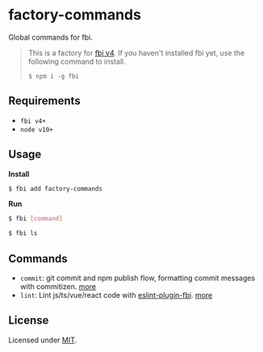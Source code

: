 # factory-commands

Global commands for fbi.

> This is a factory for [fbi v4](https://github.com/fbi-js/fbi). If you haven't installed fbi yet, use the following command to install.
>
> `$ npm i -g fbi`


## Requirements

- `fbi v4+`
- `node v10+`

## Usage

**Install**

```bash
$ fbi add factory-commands
```

**Run**

```bash
$ fbi [command]

$ fbi ls
```

## Commands

- `commit`: git commit and npm publish flow, formatting commit messages with commitizen. [more](./src/commands/commit/README.md)
- `lint`: Lint js/ts/vue/react code with [eslint-plugin-fbi](https://github.com/fbi-js/eslint-plugin-fbi). [more](./src/commands/lint/README.md)

## License

Licensed under [MIT](https://opensource.org/licenses/MIT).

